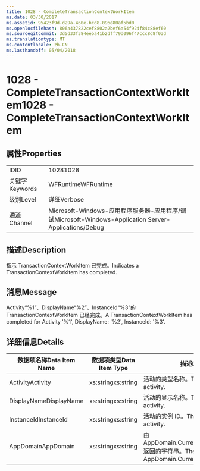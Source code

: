 ```yaml
---
title: 1028 - CompleteTransactionContextWorkItem
ms.date: 03/30/2017
ms.assetid: 95423f9d-d29a-460e-bcd8-096e80af5bd0
ms.openlocfilehash: 806a437822cef8802a2bef6a54f924f84c88ef60
ms.sourcegitcommit: 3d5d33f384eeba41b2dff79d096f47ccc8d8f03d
ms.translationtype: MT
ms.contentlocale: zh-CN
ms.lasthandoff: 05/04/2018
---
```

# <a name="1028---completetransactioncontextworkitem"></a><span data-ttu-id="b63d4-102">1028 - CompleteTransactionContextWorkItem</span><span class="sxs-lookup"><span data-stu-id="b63d4-102">1028 - CompleteTransactionContextWorkItem</span></span>
## <a name="properties"></a><span data-ttu-id="b63d4-103">属性</span><span class="sxs-lookup"><span data-stu-id="b63d4-103">Properties</span></span>  
  
|||  
|-|-|  
|<span data-ttu-id="b63d4-104">ID</span><span class="sxs-lookup"><span data-stu-id="b63d4-104">ID</span></span>|<span data-ttu-id="b63d4-105">1028</span><span class="sxs-lookup"><span data-stu-id="b63d4-105">1028</span></span>|  
|<span data-ttu-id="b63d4-106">关键字</span><span class="sxs-lookup"><span data-stu-id="b63d4-106">Keywords</span></span>|<span data-ttu-id="b63d4-107">WFRuntime</span><span class="sxs-lookup"><span data-stu-id="b63d4-107">WFRuntime</span></span>|  
|<span data-ttu-id="b63d4-108">级别</span><span class="sxs-lookup"><span data-stu-id="b63d4-108">Level</span></span>|<span data-ttu-id="b63d4-109">详细</span><span class="sxs-lookup"><span data-stu-id="b63d4-109">Verbose</span></span>|  
|<span data-ttu-id="b63d4-110">通道</span><span class="sxs-lookup"><span data-stu-id="b63d4-110">Channel</span></span>|<span data-ttu-id="b63d4-111">Microsoft-Windows-应用程序服务器-应用程序/调试</span><span class="sxs-lookup"><span data-stu-id="b63d4-111">Microsoft-Windows-Application Server-Applications/Debug</span></span>|  
  
## <a name="description"></a><span data-ttu-id="b63d4-112">描述</span><span class="sxs-lookup"><span data-stu-id="b63d4-112">Description</span></span>  
 <span data-ttu-id="b63d4-113">指示 TransactionContextWorkItem 已完成。</span><span class="sxs-lookup"><span data-stu-id="b63d4-113">Indicates a TransactionContextWorkItem has completed.</span></span>  
  
## <a name="message"></a><span data-ttu-id="b63d4-114">消息</span><span class="sxs-lookup"><span data-stu-id="b63d4-114">Message</span></span>  
 <span data-ttu-id="b63d4-115">Activity“%1”、DisplayName“%2”、InstanceId“%3”的 TransactionContextWorkItem 已经完成。</span><span class="sxs-lookup"><span data-stu-id="b63d4-115">A TransactionContextWorkItem has completed for Activity '%1', DisplayName: '%2', InstanceId: '%3'.</span></span>  
  
## <a name="details"></a><span data-ttu-id="b63d4-116">详细信息</span><span class="sxs-lookup"><span data-stu-id="b63d4-116">Details</span></span>  
  
|<span data-ttu-id="b63d4-117">数据项名称</span><span class="sxs-lookup"><span data-stu-id="b63d4-117">Data Item Name</span></span>|<span data-ttu-id="b63d4-118">数据项类型</span><span class="sxs-lookup"><span data-stu-id="b63d4-118">Data Item Type</span></span>|<span data-ttu-id="b63d4-119">描述</span><span class="sxs-lookup"><span data-stu-id="b63d4-119">Description</span></span>|  
|--------------------|--------------------|-----------------|  
|<span data-ttu-id="b63d4-120">Activity</span><span class="sxs-lookup"><span data-stu-id="b63d4-120">Activity</span></span>|<span data-ttu-id="b63d4-121">xs:string</span><span class="sxs-lookup"><span data-stu-id="b63d4-121">xs:string</span></span>|<span data-ttu-id="b63d4-122">活动的类型名称。</span><span class="sxs-lookup"><span data-stu-id="b63d4-122">The type name of the activity.</span></span>|  
|<span data-ttu-id="b63d4-123">DisplayName</span><span class="sxs-lookup"><span data-stu-id="b63d4-123">DisplayName</span></span>|<span data-ttu-id="b63d4-124">xs:string</span><span class="sxs-lookup"><span data-stu-id="b63d4-124">xs:string</span></span>|<span data-ttu-id="b63d4-125">活动的显示名称。</span><span class="sxs-lookup"><span data-stu-id="b63d4-125">The display name of the activity.</span></span>|  
|<span data-ttu-id="b63d4-126">InstanceId</span><span class="sxs-lookup"><span data-stu-id="b63d4-126">InstanceId</span></span>|<span data-ttu-id="b63d4-127">xs:string</span><span class="sxs-lookup"><span data-stu-id="b63d4-127">xs:string</span></span>|<span data-ttu-id="b63d4-128">活动的实例 ID。</span><span class="sxs-lookup"><span data-stu-id="b63d4-128">The instance id of the activity.</span></span>|  
|<span data-ttu-id="b63d4-129">AppDomain</span><span class="sxs-lookup"><span data-stu-id="b63d4-129">AppDomain</span></span>|<span data-ttu-id="b63d4-130">xs:string</span><span class="sxs-lookup"><span data-stu-id="b63d4-130">xs:string</span></span>|<span data-ttu-id="b63d4-131">由 AppDomain.CurrentDomain.FriendlyName 返回的字符串。</span><span class="sxs-lookup"><span data-stu-id="b63d4-131">The string returned by AppDomain.CurrentDomain.FriendlyName.</span></span>|
